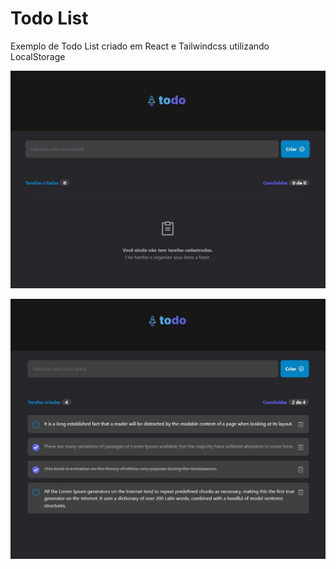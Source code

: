 # Todo List

Exemplo de Todo List criado em React e Tailwindcss utilizando LocalStorage

![Vazio](screenshot.jpg)

![Lista de tarefas](screenshot2.jpg)
